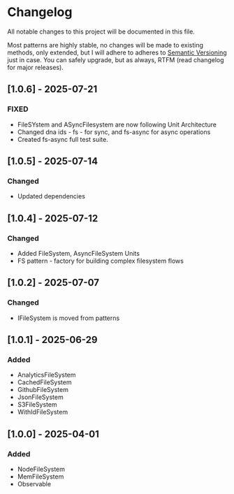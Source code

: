 # Changelog

All notable changes to this project will be documented in this file.

Most patterns are highly stable, no changes will be made to existing methods, only extended, but I will adhere to adheres to [Semantic Versioning](https://semver.org/spec/v2.0.0.html) just in case. You can safely upgrade, but as always, RTFM (read changelog for major releases).


## [1.0.6] - 2025-07-21

### FIXED

- FileSYstem and ASyncFilesystem are now following Unit Architecture
- Changed dna ids - fs - for sync, and fs-async  for async operations
- Created fs-async full test suite.

## [1.0.5] - 2025-07-14

### Changed

- Updated dependencies

## [1.0.4] - 2025-07-12

### Changed

- Added FileSystem, AsyncFileSystem Units
- FS pattern - factory for building complex filesystem flows


## [1.0.2] - 2025-07-07

### Changed

- IFileSystem is moved from patterns


## [1.0.1] - 2025-06-29

### Added

- AnalyticsFileSystem
- CachedFileSystem
- GithubFileSystem
- JsonFileSystem
- S3FileSystem
- WithIdFileSystem

## [1.0.0] - 2025-04-01

### Added

- NodeFileSystem
- MemFileSystem
- Observable
